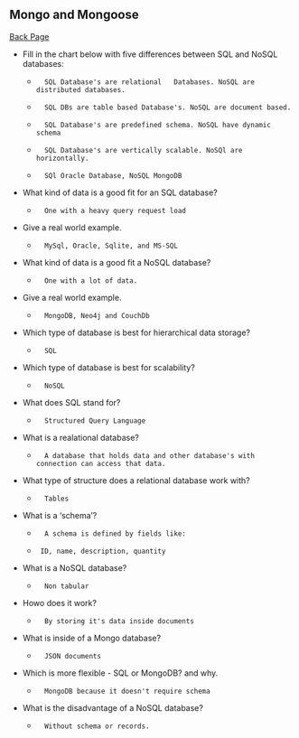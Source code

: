 ## Mongo and Mongoose

[Back Page](301-notes.md)


- Fill in the chart below with five differences between SQL and NoSQL databases:
    *       SQL Database's are relational   Databases. NoSQL are distributed databases.
    *       SQL DBs are table based Database's. NoSQL are document based.
    *       SQL Database's are predefined schema. NoSQL have dynamic schema
    *       SQL Database's are vertically scalable. NoSQl are horizontally.
    *       SQl Oracle Database, NoSQL MongoDB

- What kind of data is a good fit for an SQL database?
    *       One with a heavy query request load
- Give a real world example.
    *       MySql, Oracle, Sqlite, and MS-SQL
- What kind of data is a good fit a NoSQL database?
    *       One with a lot of data.
- Give a real world example.
    *       MongoDB, Neo4j and CouchDb
- Which type of database is best for hierarchical data storage?
    *       SQL
- Which type of database is best for scalability?
    *       NoSQL

- What does SQL stand for?
    *       Structured Query Language
- What is a realational database?
    *       A database that holds data and other database's with connection can access that data.
- What type of structure does a relational database work with?
    *       Tables
- What is a ‘schema’?
    *       A schema is defined by fields like:
     *      ID, name, description, quantity
- What is a NoSQL database?
    *       Non tabular
- Howo does it work?
    *       By storing it's data inside documents
- What is inside of a Mongo database?
    *       JSON documents
- Which is more flexible - SQL or MongoDB? and why.
    *       MongoDB because it doesn't require schema
- What is the disadvantage of a NoSQL database?
    *       Without schema or records.